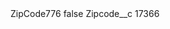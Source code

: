 <?xml version="1.0" encoding="UTF-8"?>
<CustomMetadata xmlns="http://soap.sforce.com/2006/04/metadata" xmlns:xsi="http://www.w3.org/2001/XMLSchema-instance" xmlns:xsd="http://www.w3.org/2001/XMLSchema">
    <label>ZipCode776</label>
    <protected>false</protected>
    <values>
        <field>Zipcode__c</field>
        <value xsi:type="xsd:string">17366</value>
    </values>
</CustomMetadata>
